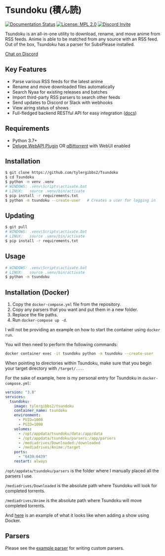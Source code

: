 # Tsundoku (積ん読)

[![Documentation Status](https://readthedocs.org/projects/tsundoku/badge/?version=latest)](https://tsundoku.readthedocs.io/en/latest/?badge=latest)
[![License: MPL 2.0](https://img.shields.io/badge/License-MPL%202.0-blue.svg)](https://opensource.org/licenses/MPL-2.0)
[![Discord Invite](https://img.shields.io/discord/801396820772257802)](https://discord.gg/thxN858gXm)

Tsundoku is an all-in-one utility to download, rename, and move anime from RSS feeds.
Anime is able to be matched from any source with an RSS feed. Out of the box, Tsundoku has a parser for SubsPlease installed.

[Chat on Discord](https://discord.gg/thxN858gXm)

## Key Features

* Parse various RSS feeds for the latest anime
* Rename and move downloaded files automatically
* Search Nyaa for existing releases and batches
* Import third-party RSS parsers to search other feeds
* Send updates to Discord or Slack with webhooks
* View airing status of shows
* Full-fledged backend RESTful API for easy integration ([docs](https://tsundoku.readthedocs.io/en/latest/))

## Requirements

* Python 3.7+
* [Deluge WebAPI Plugin](https://github.com/idlesign/deluge-webapi) OR [qBittorrent](https://www.qbittorrent.org/) with WebUI enabled

## Installation

```sh
$ git clone https://github.com/tylergibbs2/Tsundoku
$ cd Tsundoku
$ python -m venv .venv
# WINDOWS: .venv\Scripts\activate.bat
# LINUX:   source .venv/bin/activate
$ pip install -r requirements.txt
$ python -m tsundoku --create-user   # Creates a user for logging in
```

## Updating

```sh
$ git pull
# WINDOWS: .venv\Scripts\activate.bat
# LINUX:   source .venv/bin/activate
$ pip install -r requirements.txt
```

## Usage

```sh
# WINDOWS: .venv\Scripts\activate.bat
# LINUX:   source .venv/bin/activate
$ python -m tsundoku
```

## Installation (Docker)

1. Copy the `docker-compose.yml` file from the repository.
2. Copy any parsers that you want and put them in a new folder.
3. Replace the file paths.
4. Run `docker-compose up -d`.

I will not be providing an example on how to start the container using
`docker run`.

You will then need to perform the following commands:
```sh
docker container exec -it tsundoku python -m tsundoku --create-user
```

When pointing to directories within Tsundoku, make sure that you begin
your target directory with `/target/...`.

For the sake of example, here is my personal entry for Tsundoku in `docker-compose.yml`:
```yml
version: "3.8"
services:
  tsundoku:
    image: tylergibbs2/tsundoku
    container_name: tsundoku
    environment:
      - PUID=1000
      - PGID=1000
    volumes:
      - /opt/appdata/tsundoku/data:/app/data
      - /opt/appdata/tsundoku/parsers:/app/parsers
      - /mediadrives/Downloaded:/downloaded
      - /mediadrives/Anime:/target
    ports:
      - "6439:6439"
    restart: always
```

`/opt/appdata/tsundoku/parsers` is the folder where I manually placed all the parsers I use.

`/mediadrives/Downloaded` is the absolute path where Tsundoku will look for completed torrents.

`/mediadrives/Anime` is the absolute path where Tsundoku will move completed torrents.


And [here](https://i.imgur.com/BkNz7P4.png) is an example of what it looks like when adding a show using Docker.


## Parsers

Please see the [example parser](https://github.com/tylergibbs2/Tsundoku/blob/master/parsers/_example.py) for writing custom parsers.

